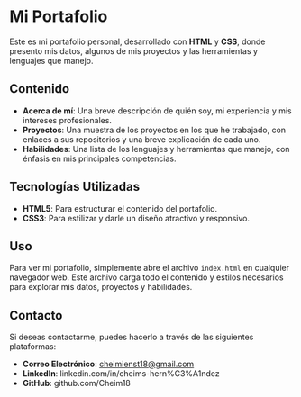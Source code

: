 # Mi Portafolio

Este es mi portafolio personal, desarrollado con **HTML** y **CSS**, donde presento mis datos, algunos de mis proyectos y las herramientas y lenguajes que manejo.

## Contenido

- **Acerca de mí**: Una breve descripción de quién soy, mi experiencia y mis intereses profesionales.
- **Proyectos**: Una muestra de los proyectos en los que he trabajado, con enlaces a sus repositorios y una breve explicación de cada uno.
- **Habilidades**: Una lista de los lenguajes y herramientas que manejo, con énfasis en mis principales competencias.

## Tecnologías Utilizadas

- **HTML5**: Para estructurar el contenido del portafolio.
- **CSS3**: Para estilizar y darle un diseño atractivo y responsivo.

## Uso

Para ver mi portafolio, simplemente abre el archivo `index.html` en cualquier navegador web. Este archivo carga todo el contenido y estilos necesarios para explorar mis datos, proyectos y habilidades.

## Contacto

Si deseas contactarme, puedes hacerlo a través de las siguientes plataformas:

- **Correo Electrónico**: cheimienst18@gmail.com
- **LinkedIn**: linkedin.com/in/cheims-hern%C3%A1ndez
- **GitHub**: github.com/Cheim18
